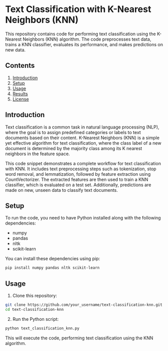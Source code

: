 # Text Classification with K-Nearest Neighbors (KNN)

This repository contains code for performing text classification using the K-Nearest Neighbors (KNN) algorithm. The code preprocesses text data, trains a KNN classifier, evaluates its performance, and makes predictions on new data.

## Contents

1. [Introduction](#introduction)
2. [Setup](#setup)
3. [Usage](#usage)
4. [Results](#results)
5. [License](#license)

## Introduction

Text classification is a common task in natural language processing (NLP), where the goal is to assign predefined categories or labels to text documents based on their content. K-Nearest Neighbors (KNN) is a simple yet effective algorithm for text classification, where the class label of a new document is determined by the majority class among its K nearest neighbors in the feature space.

This code snippet demonstrates a complete workflow for text classification with KNN. It includes text preprocessing steps such as tokenization, stop word removal, and lemmatization, followed by feature extraction using CountVectorizer. The extracted features are then used to train a KNN classifier, which is evaluated on a test set. Additionally, predictions are made on new, unseen data to classify text documents.

## Setup

To run the code, you need to have Python installed along with the following dependencies:

- numpy
- pandas
- nltk
- scikit-learn

You can install these dependencies using pip:

```bash
pip install numpy pandas nltk scikit-learn
```

## Usage

1. Clone this repository:

```bash
git clone https://github.com/your_username/text-classification-knn.git
cd text-classification-knn
```

2. Run the Python script:

```bash
python text_classification_knn.py
```

This will execute the code, performing text classification using the KNN algorithm.
